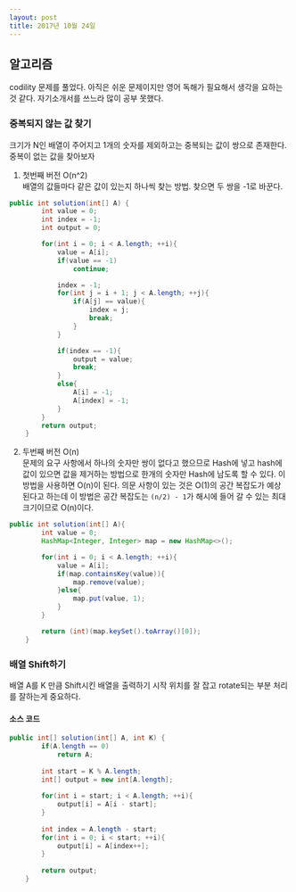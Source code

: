```yaml
---
layout: post
title: 2017년 10월 24일
---
```


## 알고리즘
codility 문제를 풀었다. 아직은 쉬운 문제이지만 영어 독해가 필요해서 생각을 요하는 것 같다. 자기소개서를 쓰느라 많이 공부 못했다.

### 중복되지 않는 값 찾기

크기가 N인 배열이 주어지고 1개의 숫자를 제외하고는 중복되는 값이 쌍으로 존재한다. 중복이 없는 값을 찾아보자

1. 첫번째 버전 O(n^2)  
배열의 값들마다 같은 값이 있는지 하나씩 찾는 방법. 찾으면 두 쌍을 -1로 바꾼다.
```java
public int solution(int[] A) {
        int value = 0;
        int index = -1;
        int output = 0;

        for(int i = 0; i < A.length; ++i){
            value = A[i];
            if(value == -1)
                continue;

            index = -1;
            for(int j = i + 1; j < A.length; ++j){
                if(A[j] == value){
                    index = j;
                    break;
                }
            }

            if(index == -1){
                output = value;
                break;
            }
            else{
                A[i] = -1;
                A[index] = -1;
            }
        }
        return output;
    }
``` 
2. 두번째 버전 O(n)  
문제의 요구 사항에서 하나의 숫자만 쌍이 없다고 했으므로 Hash에 넣고 hash에 값이 있으면 값을 제거하는 방법으로 한개의 숫자만 Hash에 남도록 할 수 있다. 이 방법을 사용하면 O(n)이 된다. 의문 사항이 있는 것은 O(1)의 공간 복잡도가 예상 된다고 하는데 이 방법은 공간 복잡도는 `(n/2) - 1`가 해시에 들어 갈 수 있는 최대 크기이므로 O(n)이다.

```java
public int solution(int[] A){
        int value = 0;
        HashMap<Integer, Integer> map = new HashMap<>();

        for(int i = 0; i < A.length; ++i){
            value = A[i];
            if(map.containsKey(value)){
                map.remove(value);
            }else{
                map.put(value, 1);
            }
        }

        return (int)(map.keySet().toArray()[0]);
    }
```

### 배열 Shift하기
배열 A를 K 만큼 Shift시킨 배열을 출력하기 
시작 위치를 잘 잡고 rotate되는 부분 처리를 잘하는게 중요하다.

#### 소스 코드 
```java
public int[] solution(int[] A, int K) {
        if(A.length == 0)
            return A;
            
        int start = K % A.length;
        int[] output = new int[A.length];
        
        for(int i = start; i < A.length; ++i){
            output[i] = A[i - start];
        }
        
        int index = A.length - start;
        for(int i = 0; i < start; ++i){
            output[i] = A[index++];    
        }
        
        return output;
    }
```